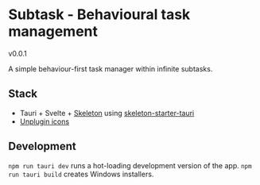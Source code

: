 # Subtask - Behavioural task management

v0.0.1

A simple behaviour-first task manager within infinite subtasks.

## Stack
- Tauri + Svelte + [Skeleton](https://www.skeleton.dev/docs/introduction) using [skeleton-starter-tauri](https://github.com/skeletonlabs/skeleton-starter-tauri)
- [Unplugin icons](https://github.com/unplugin/unplugin-icons)

## Development
`npm run tauri dev` runs a hot-loading development version of the app.
`npm run tauri build` creates Windows installers.